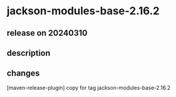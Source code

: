 # jackson-modules-base-2.16.2

## release on 20240310

## description

## changes

[maven-release-plugin] copy for tag jackson-modules-base-2.16.2

